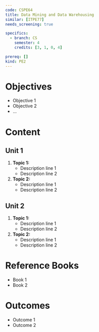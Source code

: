 ```yaml
---
code: CSPE64
title: Data Mining and Data Warehousing
similar: [ITPE77]
needs_screening: true

specifics:
  - branch: CS
    semester: 4
    credits: [3, 1, 0, 4]

prereq: []
kind: PE2
---
```


# Objectives

- Objective 1
- Objective 2
- ...

# Content

## Unit 1

1. **Topic 1:**
   - Description line 1
   - Description line 2
2. **Topic 2:**
   - Description line 1
   - Description line 2

## Unit 2

1. **Topic 1:**
   - Description line 1
   - Description line 2
2. **Topic 2:**
   - Description line 1
   - Description line 2

# Reference Books

- Book 1
- Book 2

# Outcomes

- Outcome 1
- Outcome 2
